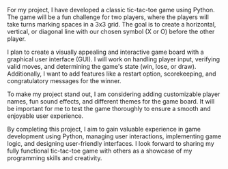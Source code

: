 For my project, I have developed a classic tic-tac-toe game using Python. The game will be a fun challenge for two players, where the players will take turns marking spaces in a 3x3 grid. The goal is to create a horizontal, vertical, or diagonal line with our chosen symbol (X or O) before the other player.

I plan to create a visually appealing and interactive game board with a graphical user interface (GUI). I will work on handling player input, verifying valid moves, and determining the game's state (win, lose, or draw). Additionally, I want to add features like a restart option, scorekeeping, and congratulatory messages for the winner.

To make my project stand out, I am considering adding customizable player names, fun sound effects, and different themes for the game board. It will be important for me to test the game thoroughly to ensure a smooth and enjoyable user experience.

By completing this project, I aim to gain valuable experience in game development using Python, managing user interactions, implementing game logic, and designing user-friendly interfaces. I look forward to sharing my fully functional tic-tac-toe game with others as a showcase of my programming skills and creativity.
